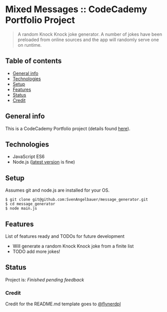 # Mixed Messages :: CodeCademy Portfolio Project
> A random Knock Knock joke generator. A number of jokes have been preloaded from online sources and the app will randomly serve one on runtime.

## Table of contents
* [General info](#general-info)
* [Technologies](#technologies)
* [Setup](#setup)
* [Features](#features)
* [Status](#status)
* [Credit](#Credit)

## General info
This is a CodeCademy Portfolio project (details found [here](https://www.codecademy.com/paths/full-stack-engineer-career-path/tracks/fscp-javascript-syntax-portfolio-project/modules/fscp-mixed-messages/kanban_projects/mixed-messages)).

## Technologies
* JavaScript ES6
* Node.js ([latest version](https://nodejs.org/en/download/) is fine)

## Setup
Assumes git and node.js are installed for your OS.

```
$ git clone git@github.com:SvenAngelbauer/message_generator.git
$ cd message_generator
$ node main.js
```
## Features
List of features ready and TODOs for future development
* Will generate a random Knock Knock joke from a finite list
* TODO add more jokes!

## Status
Project is: _Finished pending feedback_

### Credit
Credit for the README.md template goes to [@flynerdpl](https://www.flynerd.pl/)